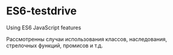 # ES6-testdrive
Using ES6 JavaScript features

Рассмотренны случаи использования классов, наследования, стрелочных функций, промисов и т.д.
